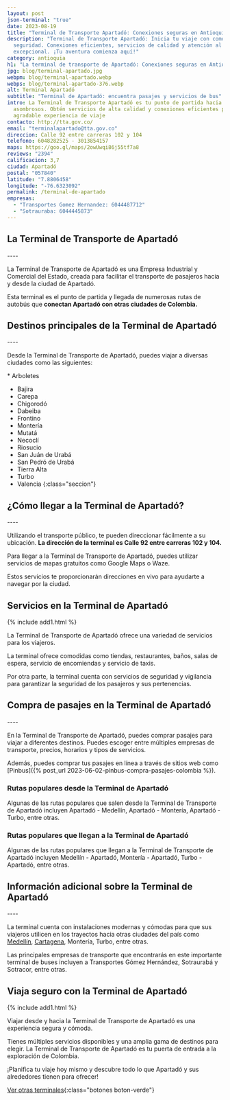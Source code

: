```yaml
---
layout: post
json-terminal: "true"
date: 2023-08-19
title: "Terminal de Transporte Apartadó: Conexiones seguras en Antioquia"
description: "Terminal de Transporte Apartadó: Inicia tu viaje con comodidad y
  seguridad. Conexiones eficientes, servicios de calidad y atención al cliente
  excepcional. ¡Tu aventura comienza aquí!"
category: antioquia
h1: "La terminal de transporte de Apartadó: Conexiones seguras en Antioquia"
jpg: blog/terminal-apartado.jpg
webpm: blog/terminal-apartado.webp
webps: blog/terminal-apartado-376.webp
alt: Terminal Apartadó
subtitle: "Terminal de Apartadó: encuentra pasajes y servicios de bus"
intro: La Terminal de Transporte Apartadó es tu punto de partida hacia destinos
  asombrosos. Obtén servicios de alta calidad y conexiones eficientes para una
  agradable experiencia de viaje
contacto: http://tta.gov.co/
email: "terminalapartado@tta.gov.co"
direccion: Calle 92 entre carreras 102 y 104
telefono: 6048282525 - 3013854157
maps: https://goo.gl/maps/2owUwqi86j55tf7a8
reviews: "2394"
calificacion: 3,7
ciudad: Apartadó
postal: "057840"
latitude: "7.8806458"
longitude: "-76.6323092"
permalink: /terminal-de-apartado
empresas:
  - "Transportes Gomez Hernandez: 6044487712"
  - "Sotrauraba: 6044445873"
---
```

## La Terminal de Transporte de Apartadó

-﻿---


La Terminal de Transporte de Apartadó es una Empresa Industrial y Comercial del Estado, creada para facilitar el transporte de pasajeros hacia y desde la ciudad de Apartadó.

Esta terminal es el punto de partida y llegada de numerosas rutas de autobús que **conectan Apartadó con otras ciudades de Colombia.**



## Destinos principales de la Terminal de Apartadó

-﻿---


Desde la Terminal de Transporte de Apartadó, puedes viajar a diversas ciudades como las siguientes:

*﻿ Arboletes
* Bajira
* Carepa
* Chigorodó
* Dabeiba
* Frontino
* Montería
* Mutatá
* Necoclí
* Riosucio
* San Juán de Urabá
* San Pedró de Urabá
* Tierra Alta
* Turbo
* Valencia
{﻿:class="seccion"}



## ¿Cómo llegar a la Terminal de Apartadó?

-﻿---

U﻿tilizando el transporte público, te pueden direccionar fácilmente a su ubicación. **La dirección de la terminal es Calle 92 entre carreras 102 y 104.**


Para llegar a la Terminal de Transporte de Apartadó, puedes utilizar servicios de mapas gratuitos como Google Maps o Waze.

Estos servicios te proporcionarán direcciones en vivo para ayudarte a navegar por la ciudad.



## Servicios en la Terminal de Apartadó


{% include add1.html %}


La Terminal de Transporte de Apartadó ofrece una variedad de servicios para los viajeros.

La terminal ofrece comodidas como tiendas, restaurantes, baños, salas de espera, servicio de encomiendas y servicio de taxis.

Por otra parte, la terminal cuenta con servicios de seguridad y vigilancia para garantizar la seguridad de los pasajeros y sus pertenencias.





## Compra de pasajes en la Terminal de Apartadó

-﻿---


En la Terminal de Transporte de Apartadó, puedes comprar pasajes para viajar a diferentes destinos. Puedes escoger entre múltiples empresas de transporte, precios, horarios y tipos de servicios.

Además, puedes comprar tus pasajes en línea a través de sitios web como [Pinbus]({% post_url 2023-06-02-pinbus-compra-pasajes-colombia %}).



### Rutas populares desde la Terminal de Apartadó


Algunas de las rutas populares que salen desde la Terminal de Transporte de Apartadó incluyen Apartadó - Medellín, Apartadó - Montería, Apartadó - Turbo, entre otras.



### Rutas populares que llegan a la Terminal de Apartadó


Algunas de las rutas populares que llegan a la Terminal de Transporte de Apartadó incluyen Medellín - Apartadó, Montería - Apartadó, Turbo - Apartadó, entre otras.



## Información adicional sobre la Terminal de Apartadó

-﻿---


La terminal cuenta con instalaciones modernas y cómodas para que sus viajeros utilicen en los trayectos hacia otras ciudades del país como [Medellín]({{'terminal-de-medellin'|relative_url}} "Terminal de transporte de Medellín"), [Cartagena]({{'terminal-de-cartagena'|relative_url}} "Terminal de transporte de Cartagena"), Montería, Turbo, entre otras.

Las principales empresas de transporte que encontrarás en este importante terminal de buses incluyen a Transportes Gómez Hernández, Sotraurabá y Sotracor, entre otras.



## Viaja seguro con la Terminal de Apartadó


{% include add1.html %}


Viajar desde y hacia la Terminal de Transporte de Apartadó es una experiencia segura y cómoda.

Tienes múltiples servicios disponibles y una amplia gama de destinos para elegir. La Terminal de Transporte de Apartadó es tu puerta de entrada a la exploración de Colombia.

¡Planifica tu viaje hoy mismo y descubre todo lo que Apartadó y sus alrededores tienen para ofrecer!



[Ver otras terminales](/terminales-de-colombia){:class="botones boton-verde"}